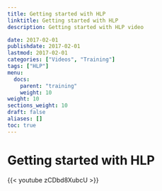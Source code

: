 ```yaml
---
title: Getting started with HLP
linktitle: Getting started with HLP
description: Getting started with HLP video

date: 2017-02-01
publishdate: 2017-02-01
lastmod: 2017-02-01
categories: ["Videos", "Training"]
tags: ["HLP"]
menu:
  docs:
    parent: "training"
    weight: 10
weight: 10
sections_weight: 10
draft: false
aliases: []
toc: true
---
```


# Getting started with HLP

{{< youtube zCDbd8XubcU >}}


